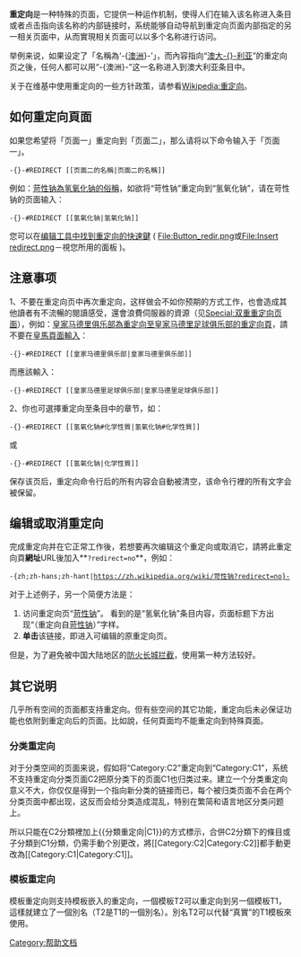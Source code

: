 **重定向**是一种特殊的页面，它提供一种运作机制，使得人们在输入该名称进入条目或者点击指向该名称的内部链接时，系统能够自动导航到重定向页面内部指定的另一相关页面中，从而實現相关页面可以以多个名称进行访问。

举例来说，如果设定了「名稱為‘-{[澳洲](https://zh.wikipedia.org/wiki/澳洲 "wikilink")}-’」，而內容指向“[澳大-{}-利亚](https://zh.wikipedia.org/wiki/澳大利亞 "wikilink")”的重定向页之後，任何人都可以用“-{澳洲}-”这一名称进入到澳大利亚条目中。

关于在维基中使用重定向的一些方针政策，请参看[Wikipedia:重定向](https://zh.wikipedia.org/wiki/Wikipedia:重定向 "wikilink")。

## 如何重定向頁面

如果您希望将「页面一」重定向到「页面二」，那么请将以下命令输入于「页面一」。

    -{}-#REDIRECT [[页面二的名稱|页面二的名稱]]

例如：[苛性钠為](https://zh.wikipedia.org/wiki/苛性钠 "wikilink")[氢氧化钠的俗稱](../Page/氢氧化钠.md "wikilink")，如欲将“苛性钠”重定向到“氢氧化钠”，请在苛性钠的页面输入：

    -{}-#REDIRECT [[氢氧化钠|氢氧化钠]]

您可以在[编辑工具中找到重定向的快速鍵](https://zh.wikipedia.org/wiki/WP:编辑工具 "wikilink") (
[<File:Button_redir.png>](https://zh.wikipedia.org/wiki/File:Button_redir.png "fig:File:Button_redir.png")或[<File:Insert>
redirect.png](https://zh.wikipedia.org/wiki/File:Insert_redirect.png "fig:File:Insert redirect.png")－視您所用的面板
)。

## 注意事项

1、不要在重定向页中再次重定向，这样做会不如你预期的方式工作，也會造成其他讀者有不流暢的閱讀感受，還會浪費伺服器的資源（见[Special:双重重定向页面](https://zh.wikipedia.org/wiki/Special:双重重定向 "wikilink")），例如：[皇家马德里俱乐部為重定向至](https://zh.wikipedia.org/wiki/皇家马德里俱乐部 "wikilink")[皇家马德里足球俱乐部的重定向頁](https://zh.wikipedia.org/wiki/皇家马德里足球俱乐部 "wikilink")，請不要在[皇馬頁面輸入](https://zh.wikipedia.org/wiki/皇馬 "wikilink")：

    -{}-#REDIRECT [[皇家马德里俱乐部|皇家马德里俱乐部]]

而應該輸入：

    -{}-#REDIRECT [[皇家马德里足球俱乐部|皇家马德里足球俱乐部]]

2、你也可選擇重定向至条目中的章节，如：

    -{}-#REDIRECT [[氢氧化钠#化学性質|氢氧化钠#化学性質]]

或

    -{}-#REDIRECT [[氢氧化钠|化学性質]]

保存该页后，重定向命令行后的所有内容会自動被清空，该命令行裡的所有文字会被保留。

## 编辑或取消重定向

完成重定向并在它正常工作後，若想要再次编辑这个重定向或取消它，請將此重定向頁**網址**URL後加入**`?redirect=no`**，例如：

<span class=plainlinks>`-{zh;zh-hans;zh-hant|`[`https://zh.wikipedia.org/wiki/苛性钠?redirect=no}-`](https://zh.wikipedia.org/wiki/苛性钠?redirect=no%7D-)</span>

对于上述例子，另一个简便方法是：

1.  访问重定向页“[苛性钠](https://zh.wikipedia.org/wiki/苛性钠 "wikilink")”。
    看到的是“氢氧化钠”条目内容，页面标题下方出现“（重定向自<span class="plainlinks">[苛性钠](https://zh.wikipedia.org/w/index.php?title=%E8%8B%9B%E6%80%A7%E9%92%A0&redirect=no)</span>）”字样。
2.  **单击**该链接，即进入可编辑的原重定向页。

但是，为了避免被中国大陆地区的[防火长城拦截](https://zh.wikipedia.org/wiki/GFW "wikilink")，使用第一种方法较好。

## 其它说明

几乎所有空间的页面都支持重定向。但有些空间的其它功能，重定向后未必保证功能也依附到重定向后的页面。比如說，任何頁面均不能重定向到特殊頁面。

### 分类重定向

对于分类空间的页面来说，假如将“Category:C2”重定向到“Category:C1”，系统不支持重定向分类页面C2把原分类下的页面C1也归类过来。建立一个分类重定向意义不大，你仅仅是得到一个指向新分类的链接而已，每个被归类页面不会在两个分类页面中都出现，这反而会给分类造成混乱，特别在繁简和语言地区分类问题上。

所以只能在C2分類裡加上{{分類重定向|C1}}的方式標示，合併C2分類下的條目或子分類到C1分類，仍需手動个別更改，將\[\[Category:C2|Category:C2\]\]都手動更改為\[\[Category:C1|Category:C1\]\]。

### 模板重定向

模板重定向则支持模板嵌入的重定向，一個模板T2可以重定向到另一個模板T1，這樣就建立了一個別名（T2是T1的一個別名）。別名T2可以代替“真實”的T1模板來使用。

[Category:帮助文档](https://zh.wikipedia.org/wiki/Category:帮助文档 "wikilink")